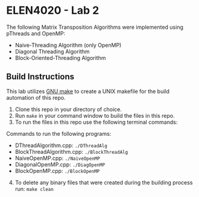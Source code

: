 # ELEN4020 - Lab 2
The following Matrix Transposition Algorithms were implemented using pThreads and OpenMP:
- Naive-Threading Algorithm (only OpenMP)
- Diagonal Threading Algorithm
- Block-Oriented-Threading Algorithm

## Build Instructions
This lab utilizes [GNU make](https://www.gnu.org/software/make/manual/make.html#Makefile-Contents) to create a UNIX makefile for the build automation of this repo.

1. Clone this repo in your directory of choice.
2. Run `make` in your command window to build the files in this repo.
3. To run the files in this repo use the following terminal commands:

Commands to run the following programs:
- DThreadAlgorithm.cpp: `./DThreadAlg`
- BlockThreadAlgorithm.cpp: `./BlockThreadAlg`
- NaiveOpenMP.cpp: `./NaiveOpenMP`
- DiagonalOpenMP.cpp: `./DiagOpenMP`
- BlockOpenMP.cpp: `./BlockOpenMP`

4. To delete any binary files that were created during the building process run:
   `make clean`